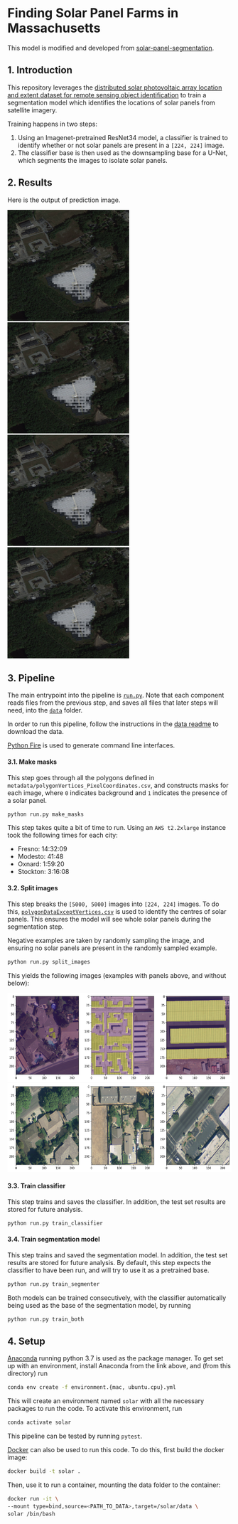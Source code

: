 # Finding Solar Panel Farms in Massachusetts 

This model is modified and developed from [solar-panel-segmentation](https://github.com/gabrieltseng/solar-panel-segmentation).

## 1. Introduction

This repository leverages the [distributed solar photovoltaic array location and extent dataset for remote sensing object identification](https://www.nature.com/articles/sdata2016106)
to train a segmentation model which identifies the locations of solar panels from satellite imagery.

Training happens in two steps:

1. Using an Imagenet-pretrained ResNet34 model, a classifier is trained to identify whether or not solar panels are present
in a `[224, 224]` image.
2. The classifier base is then used as the downsampling base for a U-Net, which segments the images to isolate solar panels. 

## 2. Results

Here is the output of prediction image.

<img src="diagrams/prediction1.png" alt="segmentation results" height="250px"/>
<img src="diagrams/prediction1.png" alt="segmentation results" height="250px"/>
<img src="diagrams/prediction1.png" alt="segmentation results" height="250px"/>
<img src="diagrams/prediction1.png" alt="segmentation results" height="250px"/>

## 3. Pipeline

The main entrypoint into the pipeline is [`run.py`](solarnet/run.py). Note that each component reads files from the 
previous step, and saves all files that later steps will need, into the [`data`](data) folder.

In order to run this pipeline, follow the instructions in the [data readme](data/README.md) to download the data.

[Python Fire](https://github.com/google/python-fire) is used to generate command line interfaces.

#### 3.1. Make masks

This step goes through all the polygons defined in `metadata/polygonVertices_PixelCoordinates.csv`, and constructs masks
for each image, where `0` indicates background and `1` indicates the presence of a solar panel.

```bash
python run.py make_masks
```
This step takes quite a bit of time to run. Using an `AWS t2.2xlarge` instance took the following times for each city:

- Fresno: 14:32:09
- Modesto: 41:48
- Oxnard: 1:59:20
- Stockton: 3:16:08

#### 3.2. Split images

This step breaks the `[5000, 5000]` images into `[224, 224]` images. To do this, [`polygonDataExceptVertices.csv`](data/metadata/polygonDataExceptVertices.csv)
is used to identify the centres of solar panels. This ensures the model will see whole solar panels during the segmentation step.

Negative examples are taken by randomly sampling the image, and ensuring no solar panels are present in the randomly sampled example.

```bash
python run.py split_images
```

This yields the following images (examples with panels above, and without below):

<img src="diagrams/positive_splits.png" alt="examples with panels" height="200px"/>

<img src="diagrams/negative_splits.png" alt="examples without panels" height="200px"/>

#### 3.3. Train classifier

This step trains and saves the classifier. In addition, the test set results are stored for future analysis.

```bash
python run.py train_classifier
```

#### 3.4. Train segmentation model

This step trains and saved the segmentation model. In addition, the test set results are stored for future analysis.
By default, this step expects the classifier to have been run, and will try to use it as a pretrained base.
```bash
python run.py train_segmenter
```

Both models can be trained consecutively, with the classifier automatically being used as the base of the segmentation
model, by running
```bash
python run.py train_both
```

## 4. Setup

[Anaconda](https://www.anaconda.com/download/#macos) running python 3.7 is used as the package manager. To get set up
with an environment, install Anaconda from the link above, and (from this directory) run

```bash
conda env create -f environment.{mac, ubuntu.cpu}.yml
```
This will create an environment named `solar` with all the necessary packages to run the code. To 
activate this environment, run

```bash
conda activate solar
```

This pipeline can be tested by running `pytest`.

[Docker](https://www.docker.com/) can also be used to run this code. To do this, first build the docker image:

```bash
docker build -t solar .
```

Then, use it to run a container, mounting the data folder to the container:

```bash
docker run -it \
--mount type=bind,source=<PATH_TO_DATA>,target=/solar/data \
solar /bin/bash
```
